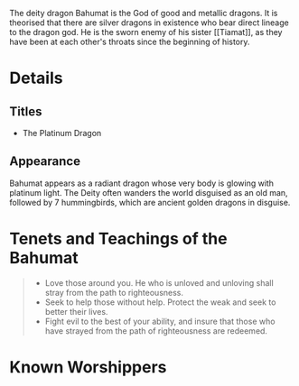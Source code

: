 The deity dragon Bahumat is the God of good and metallic dragons. It is theorised that there are silver dragons in existence who bear direct lineage to the dragon god. He is the sworn enemy of his sister [[Tiamat]], as they have been at each other's throats since the beginning of history.
# Details
## Titles
- The Platinum Dragon
## Appearance
Bahumat appears as a radiant dragon whose very body is glowing with platinum light. The Deity often wanders the world disguised as an old man, followed by 7 hummingbirds, which are ancient golden dragons in disguise.
# Tenets and Teachings of the Bahumat
> - Love those around you. He who is unloved and unloving shall stray from the path to righteousness.
> - Seek to help those without help. Protect the weak and seek to better their lives.
> - Fight evil to the best of your ability, and insure that those who have strayed from the path of righteousness are redeemed.

# Known Worshippers
